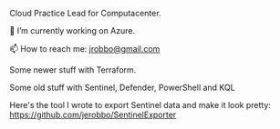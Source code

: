 Cloud Practice Lead for Computacenter.

🔭 I’m currently working on Azure.

📫 How to reach me: jrobbo@gmail.com

Some newer stuff with Terraform.

Some old stuff with Sentinel, Defender, PowerShell and KQL

Here's the tool I wrote to export Sentinel data and make it look pretty: https://github.com/jerobbo/SentinelExporter

